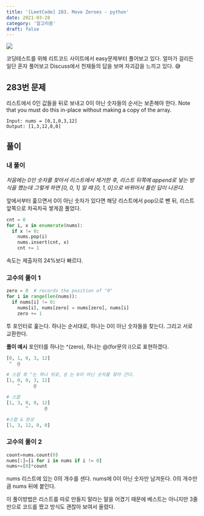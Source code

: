 ```yaml
---
title: '[LeetCode] 283. Move Zeroes - python'
date: 2021-03-28
category: '알고리즘'
draft: false
---
```


![](https://images.velog.io/images/yonyas/post/b78afaaf-519d-4a09-bf06-24db73328119/%EB%A6%AC%ED%8A%B8%EC%BD%94%EB%93%9C.png)

코딩테스트를 위해 리트코드 사이트에서 easy문제부터 풀어보고 있다. 얼마가 걸리든 일단 혼자 풀어보고 Discuss에서 천재들의 답을 보며 자괴감을 느끼고 있다. 😅

## 283번 문제

리스트에서 0인 값들을 뒤로 보내고 0이 아닌 숫자들의 순서는 보존해야 한다.
Note that you must do this in-place without making a copy of the array.

```
Input: nums = [0,1,0,3,12]
Output: [1,3,12,0,0]
```

## 풀이

### 내 풀이

_처음에는 0인 숫자를 찾아서 리스트에서 제거한 후, 리스트 뒤쪽에 append로 넣는 방식을 했는데 그렇게 하면 [0, 0, 1] 일 때 [0, 1, 0]으로 바뀌어서 틀린 답이 나온다._

앞에서부터 훑으면서 0이 아닌 숫자가 있다면 해당 리스트에서 pop으로 뺀 뒤, 리스트 앞쪽으로 차곡차곡 쌓게끔 풀었다.

```python
cnt = 0
for i, x in enumerate(nums):
  if x != 0:
    nums.pop(i)
    nums.insert(cnt, x)
    cnt += 1
```

속도는 제출자의 24%보다 빠르다.

### 고수의 풀이 1

```python
zero = 0  # records the position of "0"
for i in range(len(nums)):
  if nums[i] != 0:
    nums[i], nums[zero] = nums[zero], nums[i]
    zero += 1
```

투 포인터로 훑는다. 하나는 순서대로, 하나는 0이 아닌 숫자들을 찾는다. 그리고 서로 교환한다.

**풀이 예시**
포인터를 하나는 ^(zero), 하나는 @(for문의 i)으로 표현하겠다.

```python
[0, 1, 0, 3, 12]
 ^  @

# 스왑 후 ^는 하나 뒤로, @ 는 0이 아닌 숫자를 찾아 간다.
[1, 0, 0, 3, 12]
    ^     @

# 스왑
[1, 3, 0, 0, 12]
       ^      @

#스왑 & 완성
[1, 3, 12, 0, 0]
```

### 고수의 풀이 2

```python
count=nums.count(0)
nums[:]=[i for i in nums if i != 0]
nums+=[0]*count
```

nums 리스트에 있는 0의 개수를 센다. nums에 0이 아닌 숫자만 남겨둔다. 0의 개수만큼 nums 뒤에 붙인다.

이 풀이방법은 리스트를 따로 만들지 말라는 말을 어겼기 때문에 베스트는 아니지만
3줄만으로 코드를 짰고 방식도 괜찮아 보여서 올렸다.

